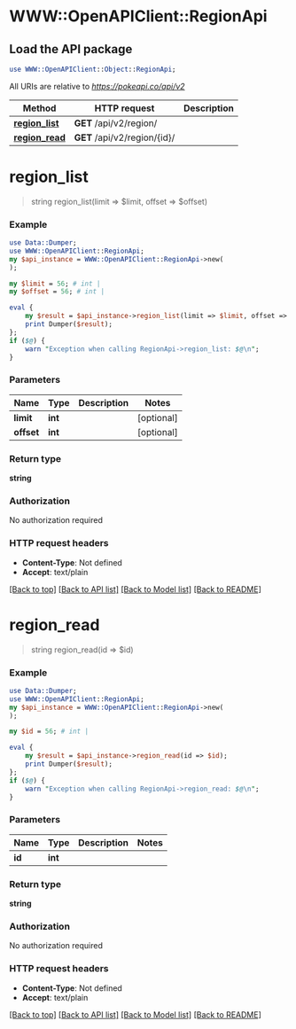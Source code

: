 # WWW::OpenAPIClient::RegionApi

## Load the API package
```perl
use WWW::OpenAPIClient::Object::RegionApi;
```

All URIs are relative to *https://pokeapi.co/api/v2*

Method | HTTP request | Description
------------- | ------------- | -------------
[**region_list**](RegionApi.md#region_list) | **GET** /api/v2/region/ | 
[**region_read**](RegionApi.md#region_read) | **GET** /api/v2/region/{id}/ | 


# **region_list**
> string region_list(limit => $limit, offset => $offset)



### Example
```perl
use Data::Dumper;
use WWW::OpenAPIClient::RegionApi;
my $api_instance = WWW::OpenAPIClient::RegionApi->new(
);

my $limit = 56; # int | 
my $offset = 56; # int | 

eval {
    my $result = $api_instance->region_list(limit => $limit, offset => $offset);
    print Dumper($result);
};
if ($@) {
    warn "Exception when calling RegionApi->region_list: $@\n";
}
```

### Parameters

Name | Type | Description  | Notes
------------- | ------------- | ------------- | -------------
 **limit** | **int**|  | [optional] 
 **offset** | **int**|  | [optional] 

### Return type

**string**

### Authorization

No authorization required

### HTTP request headers

 - **Content-Type**: Not defined
 - **Accept**: text/plain

[[Back to top]](#) [[Back to API list]](../README.md#documentation-for-api-endpoints) [[Back to Model list]](../README.md#documentation-for-models) [[Back to README]](../README.md)

# **region_read**
> string region_read(id => $id)



### Example
```perl
use Data::Dumper;
use WWW::OpenAPIClient::RegionApi;
my $api_instance = WWW::OpenAPIClient::RegionApi->new(
);

my $id = 56; # int | 

eval {
    my $result = $api_instance->region_read(id => $id);
    print Dumper($result);
};
if ($@) {
    warn "Exception when calling RegionApi->region_read: $@\n";
}
```

### Parameters

Name | Type | Description  | Notes
------------- | ------------- | ------------- | -------------
 **id** | **int**|  | 

### Return type

**string**

### Authorization

No authorization required

### HTTP request headers

 - **Content-Type**: Not defined
 - **Accept**: text/plain

[[Back to top]](#) [[Back to API list]](../README.md#documentation-for-api-endpoints) [[Back to Model list]](../README.md#documentation-for-models) [[Back to README]](../README.md)

